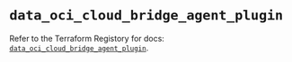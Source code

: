 # `data_oci_cloud_bridge_agent_plugin`

Refer to the Terraform Registory for docs: [`data_oci_cloud_bridge_agent_plugin`](https://registry.terraform.io/providers/oracle/oci/6.18.0/docs/data-sources/cloud_bridge_agent_plugin).
